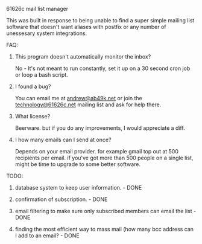 61626c mail list manager


This was built in response to being unable to find a super simple mailing list software that doesn't want aliases with postfix or any number of unessesary system integrations.

FAQ:
1. This program doesn't automatically monitor the inbox?
	
	No - It's not meant to run constantly, set it up on a 30 second cron job or loop a bash script.

2. I found a bug?
	
	You can email me at andrew@ab49k.net or join the technology@61626c.net mailing list and ask for
	help there.

3. What license? 

	Beerware. but if you do any improvements, I would appreciate a diff.

4. I how many emails can I send at once? 

	Depends on your email provider. for example gmail top out at 500 recipients per email. if you've got more than 500 people on a single list, might be time to upgrade
	to some better software.


TODO:

1. database system to keep user information. - DONE

2. confirmation of subscription. - DONE

3. email filtering to make sure only subscribed members can email the list - DONE

4. finding the most efficient way to mass mail (how many bcc address can I add to an email? - DONE

